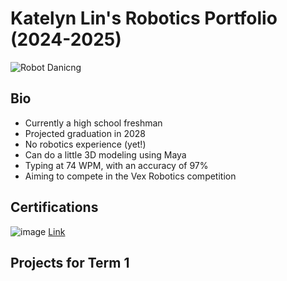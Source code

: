 # Katelyn Lin's Robotics Portfolio (2024-2025)

![Robot Danicng](https://upload.wikimedia.org/wikipedia/commons/f/f4/Gif_robot.gif)

## Bio
* Currently a high school freshman
* Projected graduation in 2028
* No robotics experience (yet!)
* Can do a little 3D modeling using Maya
* Typing at 74 WPM, with an accuracy of 97%
* Aiming to compete in the Vex Robotics competition

## Certifications
![image](https://github.com/user-attachments/assets/2262b033-ec8d-429e-bc20-a0d1e98157ca)
[Link](https://github.com/FlamingTiger12/roboticsportfolio/blob/main/images/roboticsonecertificate.pdf)



## Projects for Term 1
